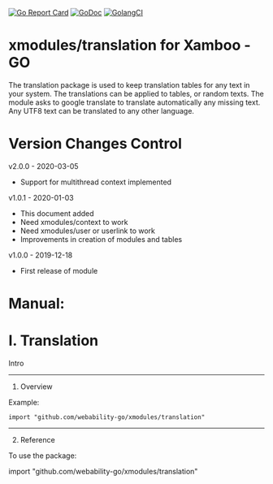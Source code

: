 [ ![Go Report Card](https://goreportcard.com/badge/github.com/webability-go/xmodules/translation)](https://goreportcard.com/report/github.com/webability-go/xmodules/translation)
[ ![GoDoc](https://godoc.org/github.com/webability-go/xmodules/translation?status.png)](https://godoc.org/github.com/webability-go/xmodules/translation)
[ ![GolangCI](https://golangci.com/badges/github.com/webability-go/xmodules/translation.svg)](https://golangci.com)

xmodules/translation for Xamboo - GO
================================

The translation package is used to keep translation tables for any text in your system.
The translations can be applied to tables, or random texts.
The module asks to google translate to translate automatically any missing text.
Any UTF8 text can be translated to any other language.


Version Changes Control
=======================

v2.0.0 - 2020-03-05
- Support for multithread context implemented

v1.0.1 - 2020-01-03
- This document added
- Need xmodules/context to work
- Need xmodules/user or userlink to work
- Improvements in creation of modules and tables

v1.0.0 - 2019-12-18
- First release of module



Manual:
=======================

I. Translation
=======================

Intro

-----------------------
1. Overview

Example:

```
import "github.com/webability-go/xmodules/translation"

```


-----------------------
2. Reference

To use the package:

import "github.com/webability-go/xmodules/translation"
